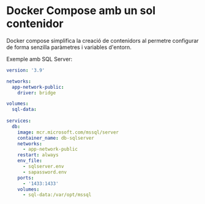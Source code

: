 # Docker Compose amb un sol contenidor

Docker compose simplifica la creació de contenidors al permetre configurar de forma senzilla paràmetres i variables d'entorn.

Exemple amb SQL Server:

```docker-compose.yml
version: '3.9'

networks:
  app-network-public:
    driver: bridge

volumes:
  sql-data:
    
services:
  db:
    image: mcr.microsoft.com/mssql/server
    container_name: db-sqlserver
    networks:
      - app-network-public
    restart: always
    env_file:
      - sqlserver.env
      - sapassword.env
    ports:
      - '1433:1433'
    volumes:
      - sql-data:/var/opt/mssql
      
```
